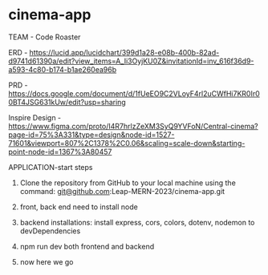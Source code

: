 # cinema-app

TEAM - Code Roaster

ERD - https://lucid.app/lucidchart/399d1a28-e08b-400b-82ad-d9741d61390a/edit?view_items=A_Ii3OyjKU0Z&invitationId=inv_616f36d9-a593-4c80-b174-b1ae260ea96b

PRD - https://docs.google.com/document/d/1fUeEO9C2VLoyF4rl2uCWfHi7KR0Ir00BT4JSG631kUw/edit?usp=sharing

Inspire Design - https://www.figma.com/proto/I4R7hrlzZeXM3SyQ9YVFoN/Central-cinema?page-id=75%3A331&type=design&node-id=1527-71601&viewport=807%2C1378%2C0.06&scaling=scale-down&starting-point-node-id=1367%3A80457

APPLICATION-start steps

1.  Clone the repository from GitHub to your local machine using the command: git@github.com:Leap-MERN-2023/cinema-app.git

2.  front, back end need to install node

3.  backend installations: install express, cors, colors, dotenv, nodemon to devDependencies

4.  npm run dev both frontend and backend

5.  now here we go
